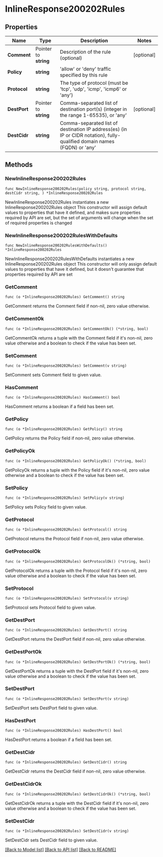 # InlineResponse200202Rules

## Properties

Name | Type | Description | Notes
------------ | ------------- | ------------- | -------------
**Comment** | Pointer to **string** | Description of the rule (optional) | [optional] 
**Policy** | **string** | &#39;allow&#39; or &#39;deny&#39; traffic specified by this rule | 
**Protocol** | **string** | The type of protocol (must be &#39;tcp&#39;, &#39;udp&#39;, &#39;icmp&#39;, &#39;icmp6&#39; or &#39;any&#39;) | 
**DestPort** | Pointer to **string** | Comma-separated list of destination port(s) (integer in the range 1-65535), or &#39;any&#39; | [optional] 
**DestCidr** | **string** | Comma-separated list of destination IP address(es) (in IP or CIDR notation), fully-qualified domain names (FQDN) or &#39;any&#39; | 

## Methods

### NewInlineResponse200202Rules

`func NewInlineResponse200202Rules(policy string, protocol string, destCidr string, ) *InlineResponse200202Rules`

NewInlineResponse200202Rules instantiates a new InlineResponse200202Rules object
This constructor will assign default values to properties that have it defined,
and makes sure properties required by API are set, but the set of arguments
will change when the set of required properties is changed

### NewInlineResponse200202RulesWithDefaults

`func NewInlineResponse200202RulesWithDefaults() *InlineResponse200202Rules`

NewInlineResponse200202RulesWithDefaults instantiates a new InlineResponse200202Rules object
This constructor will only assign default values to properties that have it defined,
but it doesn't guarantee that properties required by API are set

### GetComment

`func (o *InlineResponse200202Rules) GetComment() string`

GetComment returns the Comment field if non-nil, zero value otherwise.

### GetCommentOk

`func (o *InlineResponse200202Rules) GetCommentOk() (*string, bool)`

GetCommentOk returns a tuple with the Comment field if it's non-nil, zero value otherwise
and a boolean to check if the value has been set.

### SetComment

`func (o *InlineResponse200202Rules) SetComment(v string)`

SetComment sets Comment field to given value.

### HasComment

`func (o *InlineResponse200202Rules) HasComment() bool`

HasComment returns a boolean if a field has been set.

### GetPolicy

`func (o *InlineResponse200202Rules) GetPolicy() string`

GetPolicy returns the Policy field if non-nil, zero value otherwise.

### GetPolicyOk

`func (o *InlineResponse200202Rules) GetPolicyOk() (*string, bool)`

GetPolicyOk returns a tuple with the Policy field if it's non-nil, zero value otherwise
and a boolean to check if the value has been set.

### SetPolicy

`func (o *InlineResponse200202Rules) SetPolicy(v string)`

SetPolicy sets Policy field to given value.


### GetProtocol

`func (o *InlineResponse200202Rules) GetProtocol() string`

GetProtocol returns the Protocol field if non-nil, zero value otherwise.

### GetProtocolOk

`func (o *InlineResponse200202Rules) GetProtocolOk() (*string, bool)`

GetProtocolOk returns a tuple with the Protocol field if it's non-nil, zero value otherwise
and a boolean to check if the value has been set.

### SetProtocol

`func (o *InlineResponse200202Rules) SetProtocol(v string)`

SetProtocol sets Protocol field to given value.


### GetDestPort

`func (o *InlineResponse200202Rules) GetDestPort() string`

GetDestPort returns the DestPort field if non-nil, zero value otherwise.

### GetDestPortOk

`func (o *InlineResponse200202Rules) GetDestPortOk() (*string, bool)`

GetDestPortOk returns a tuple with the DestPort field if it's non-nil, zero value otherwise
and a boolean to check if the value has been set.

### SetDestPort

`func (o *InlineResponse200202Rules) SetDestPort(v string)`

SetDestPort sets DestPort field to given value.

### HasDestPort

`func (o *InlineResponse200202Rules) HasDestPort() bool`

HasDestPort returns a boolean if a field has been set.

### GetDestCidr

`func (o *InlineResponse200202Rules) GetDestCidr() string`

GetDestCidr returns the DestCidr field if non-nil, zero value otherwise.

### GetDestCidrOk

`func (o *InlineResponse200202Rules) GetDestCidrOk() (*string, bool)`

GetDestCidrOk returns a tuple with the DestCidr field if it's non-nil, zero value otherwise
and a boolean to check if the value has been set.

### SetDestCidr

`func (o *InlineResponse200202Rules) SetDestCidr(v string)`

SetDestCidr sets DestCidr field to given value.



[[Back to Model list]](../README.md#documentation-for-models) [[Back to API list]](../README.md#documentation-for-api-endpoints) [[Back to README]](../README.md)


